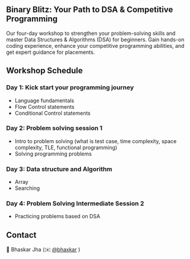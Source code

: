 ## Binary Blitz: Your Path to DSA & Competitive Programming

Our four-day workshop to strengthen your problem-solving skills and master Data Structures & Algorithms (DSA) for beginners. Gain hands-on coding experience, enhance your competitive programming abilities, and get expert guidance for placements.

## Workshop Schedule

### Day 1: Kick start your programming journey
- Language fundamentals
- Flow Control statements
- Conditional Control statements

### Day 2: Problem solving session 1
- Intro to problem solving (what is test case, time complexity, space complexity, TLE, functional programming)
- Solving programming problems

### Day 3: Data structure and Algorithm
- Array
- Searching

### Day 4: Problem Solving Intermediate Session 2
- Practicing problems based on DSA

## Contact 
👾 Bhaskar Jha (✉️ [@bhaxkar](mailto:bhaskarjha.info@gmail.com)  )
